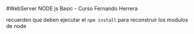 #WebServer NODE js Basic - Curso Fernando Herrera

recuerden que deben ejecutar el ```npm install``` para reconstruir los modulos de node